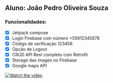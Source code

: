 ## Aluno: João Pedro Oliveira Souza

### Funcionalidades:

- [x] Jetpack compose
- [x] Login Firebase com número +55912345678
- [x] Código de verificação 123456
- [x] Opção de Logout
- [x] CRUD API Rest completo com Retrofit
- [x] Storage das images no Firebase
- [x] Google maps API

[![Watch the video](https://drive.google.com/file/d/12o9qpkiF1H98ABbUVaCfA7Q058TCVD4S/view?usp=sharing)](https://drive.google.com/file/d/14DtZYJCi_7wRiINio0JgU6VLHik4hBu5/view?usp=drive_link)

